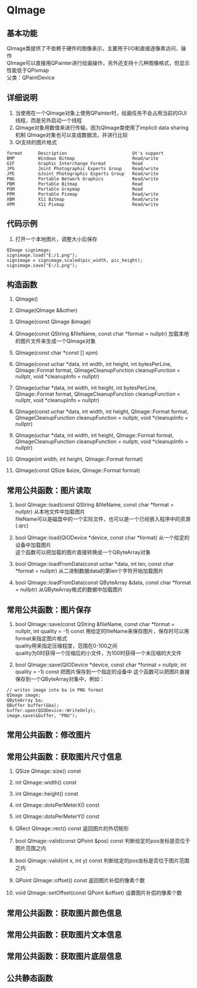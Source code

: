 # QImage

## 基本功能
QImage类提供了不依赖于硬件的图像表示，主要用于I/O和直接逐像素访问、操作  
QImage可以直接用QPainter进行绘画操作，另外还支持十几种图像格式，但显示性能低于QPixmap  
父类：QPaintDevice  


## 详细说明
1. 当使用在一个QImage对象上使用QPainter时，绘画任务不会占用当前的GUI线程，而是另外启动一个线程  
2. QImage对象用数值来进行传输，因为QImage类使用了implicit data sharing机制
QImage对象也可以变成数据流，并进行比较  
3. Qt支持的图片格式
```
format		Description							Qt's support
BMP			Windows Bitmap						Read/write
GIF			Graphic Interchange Format			Read
JPG			Joint Photographic Experts Group	Read/write
JPE			GJoint Photographic Experts Group	Read/write
PNG			Portable Network Graphics			Read/write
PBM			Portable Bitmap						Read
PGM			Portable Graymap					Read
PPM			Portable Pixmap						Read/write
XBM			X11 Bitmap							Read/write
XPM			X11 Pixmap							Read/write
```


## 代码示例
1. 打开一个本地图片，调整大小后保存
```
QImage signimage;
signimage.load("E:/1.png");
signimage = signimage.scaled(pic_width, pic_height);
signimage.save("E:/1.png");
```


## 构造函数
1. QImage()

2. QImage(QImage &&other)

3. QImage(const QImage &image)

4. QImage(const QString &fileName, const char \*format = nullptr)
加载本地的图片文件来生成一个QImage对象  

5. QImage(const char \*const [] xpm)

6. QImage(const uchar \*data, int width, int height, int bytesPerLine, QImage::Format format, QImageCleanupFunction cleanupFunction = nullptr, void \*cleanupInfo = nullptr)

7. QImage(uchar \*data, int width, int height, int bytesPerLine, QImage::Format format, QImageCleanupFunction cleanupFunction = nullptr, void \*cleanupInfo = nullptr)

8. QImage(const uchar \*data, int width, int height, QImage::Format format, QImageCleanupFunction cleanupFunction = nullptr, void \*cleanupInfo = nullptr)

9. QImage(uchar \*data, int width, int height, QImage::Format format, QImageCleanupFunction cleanupFunction = nullptr, void \*cleanupInfo = nullptr)

10. QImage(int width, int height, QImage::Format format)

11. QImage(const QSize &size, QImage::Format format)


## 常用公共函数：图片读取
1. bool QImage::load(const QString &fileName, const char \*format = nullptr)
从本地文件中加载图片  
fileName可以是磁盘中的一个实际文件，也可以是一个已经嵌入程序中的资源(.qrc)  

2. bool QImage::load(QIODevice \*device, const char \*format)
从一个给定的设备中加载图片  
这个函数可以把加载的图片直接转换成一个QByteArray对象  

3. bool QImage::loadFromData(const uchar \*data, int len, const char \*format = nullptr)
从二进制数据data的第len个字符开始加载图片  

4. bool QImage::loadFromData(const QByteArray &data, const char \*format = nullptr)
从QByteArray格式的数据中加载图片  


## 常用公共函数：图片保存
1. bool QImage::save(const QString &fileName, const char \*format = nullptr, int quality = -1) const
用给定的fileName来保存图片，保存时可以用format来指定图片格式  
quality用来指定压缩程度，范围在0-100之间  
quality为0时获得一个压缩后的小文件，为100时获得一个未压缩的大文件  

2. bool QImage::save(QIODevice \*device, const char \*format = nullptr, int quality = -1) const
把图片保存到一个指定的设备中 
这个函数可以把图片直接保存到一个QByteArray对象中，例如：  
```
// writes image into ba in PNG format
QImage image;
QByteArray ba;
QBuffer buffer(&ba);
buffer.open(QIODevice::WriteOnly);
image.save(&buffer, "PNG");
```


## 常用公共函数：修改图片


## 常用公共函数：获取图片尺寸信息
1. QSize QImage::size() const

2. int QImage::width() const

3. int QImage::height() const

4. int QImage::dotsPerMeterX() const

5. int QImage::dotsPerMeterY() const

6. QRect QImage::rect() const
返回图片的外切矩形  

7. bool QImage::valid(const QPoint &pos) const
判断给定的pos坐标是否位于图片范围之内  

8. bool QImage::valid(int x, int y) const
判断给定的pos坐标是否位于图片范围之内  

9. QPoint QImage::offset() const
返回图片补偿的像素个数  

10. void QImage::setOffset(const QPoint &offset)
设置图片补偿的像素个数  


## 常用公共函数：获取图片颜色信息


## 常用公共函数：获取图片文本信息


## 常用公共函数：获取图片底层信息


## 公共静态函数
